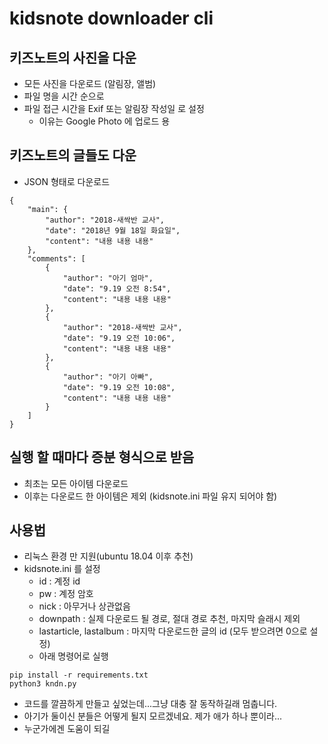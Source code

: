 # kidsnote downloader cli
## 키즈노트의 사진을 다운
- 모든 사진을 다운로드 (알림장, 앨범)
- 파일 명을 시간 순으로
- 파일 접근 시간을 Exif 또는 알림장 작성일 로 설정
  - 이유는 Google Photo 에 업로드 용
## 키즈노트의 글들도 다운
- JSON 형태로 다운로드 
```
{
    "main": {
        "author": "2018-새싹반 교사",
        "date": "2018년 9월 18일 화요일",
        "content": "내용 내용 내용"
    },
    "comments": [
        {
            "author": "아기 엄마",
            "date": "9.19 오전 8:54",
            "content": "내용 내용 내용"
        },
        {
            "author": "2018-새싹반 교사",
            "date": "9.19 오전 10:06",
            "content": "내용 내용 내용"
        },
        {
            "author": "아기 아빠",
            "date": "9.19 오전 10:08",
            "content": "내용 내용 내용"
        }
    ]
}
```
## 실행 할 때마다 증분 형식으로 받음
- 최초는 모든 아이템 다운로드
- 이후는 다운로드 한 아이템은 제외 (kidsnote.ini 파일 유지 되어야 함)

## 사용법
- 리눅스 환경 만 지원(ubuntu 18.04 이후 추천)
- kidsnote.ini 를 설정
  - id : 계정 id
  - pw : 계정 암호
  - nick : 아무거나 상관없음
  - downpath : 실제 다운로드 될 경로, 절대 경로 추천, 마지막 슬래시 제외
  - lastarticle, lastalbum : 마지막 다운로드한 글의 id (모두 받으려면 0으로 설정)
  - 아래 명령어로 실행
```
pip install -r requirements.txt
python3 kndn.py
```

- 코드를 깔끔하게 만들고 싶었는데...그냥 대충 잘 동작하길래 멈춥니다. 
- 아기가 둘이신 분들은 어떻게 될지 모르겠네요. 제가 애가 하나 뿐이라...
- 누군가에겐 도움이 되길